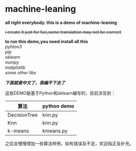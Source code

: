 # machine-leaning
**all right everybody. this is a demo of machine-leaning**  

~~i create it just for fun,some translation may not be correct~~ 

**to run this demo,you need install all this**  
*pyhton3  
pip  
sklearn  
numpy  
matplotlib  
some other libs*  

*****************下面就是中文了，我编不下去了*****************

这些DEMO是基于Python和sklearn编写的，目前涉及到：  

|  算法  |  python demo  |
| --- | --- |
|  DecisionTree  |  knn.py |
|  Knn  |  knn.py |
|  k-means  |  kmeans.py  |

之后会慢慢增加一些算法样例，如有错误及不足，欢迎指正及补充。
